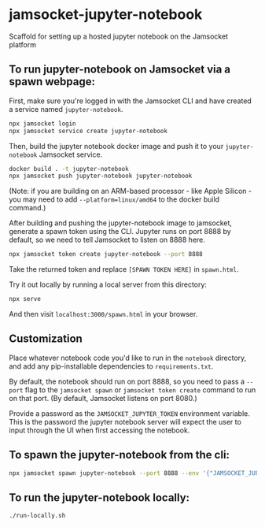 # jamsocket-jupyter-notebook
Scaffold for setting up a hosted jupyter notebook on the Jamsocket platform

## To run jupyter-notebook on Jamsocket via a spawn webpage:

First, make sure you're logged in with the Jamsocket CLI and have created a service named `jupyter-notebook`.

```sh
npx jamsocket login
npx jamsocket service create jupyter-notebook
```

Then, build the jupyter notebook docker image and push it to your `jupyter-notebook` Jamsocket service.

```sh
docker build . -t jupyter-notebook
npx jamsocket push jupyter-notebook jupyter-notebook
```

(Note: if you are building on an ARM-based processor - like Apple Silicon - you may need to add `--platform=linux/amd64` to the docker build command.)

After building and pushing the jupyter-notebook image to jamsocket, generate a spawn token using the CLI. Jupyter runs on port 8888 by default, so we need to tell Jamsocket to listen on 8888 here.

```sh
npx jamsocket token create jupyter-notebook --port 8888
```

Take the returned token and replace `[SPAWN TOKEN HERE]` in `spawn.html`.

Try it out locally by running a local server from this directory:

```sh
npx serve
```

And then visit `localhost:3000/spawn.html` in your browser.

## Customization

Place whatever notebook code you'd like to run in the `notebook` directory, and add any pip-installable dependencies to `requirements.txt`.

By default, the notebook should run on port 8888, so you need to pass a `--port` flag to the `jamsocket spawn` or `jamsocket token create` command to run on that port. (By default, Jamsocket listens on port 8080.)

Provide a password as the `JAMSOCKET_JUPYTER_TOKEN` environment variable. This is the password the jupyter notebook server will expect the user to input through the UI when first accessing the notebook.

## To spawn the jupyter-notebook from the cli:

```sh
npx jamsocket spawn jupyter-notebook --port 8888 --env '{"JAMSOCKET_JUPYTER_TOKEN":"[SET JUPYTER PASSWORD HERE]"}'
```

## To run the jupyter-notebook locally:

```sh
./run-locally.sh
```
